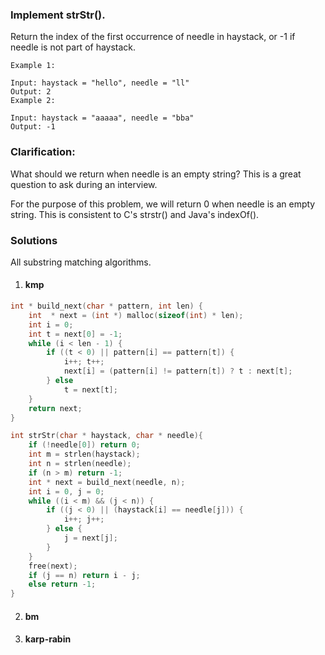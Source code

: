 ### Implement strStr().

Return the index of the first occurrence of needle in haystack, or -1 if needle is not part of haystack.

```
Example 1:

Input: haystack = "hello", needle = "ll"
Output: 2
Example 2:

Input: haystack = "aaaaa", needle = "bba"
Output: -1
```

### Clarification:

What should we return when needle is an empty string? This is a great question to ask during an interview.

For the purpose of this problem, we will return 0 when needle is an empty string. This is consistent to C's strstr() and Java's indexOf().

### Solutions

All substring matching algorithms.

1. #### kmp

```cpp
int * build_next(char * pattern, int len) {
    int  * next = (int *) malloc(sizeof(int) * len);
    int i = 0;
    int t = next[0] = -1;
    while (i < len - 1) {
        if ((t < 0) || pattern[i] == pattern[t]) {
            i++; t++;
            next[i] = (pattern[i] != pattern[t]) ? t : next[t];
        } else
            t = next[t];
    }
    return next;
}

int strStr(char * haystack, char * needle){
    if (!needle[0]) return 0;
    int m = strlen(haystack);
    int n = strlen(needle);
    if (n > m) return -1;
    int * next = build_next(needle, n);
    int i = 0, j = 0;
    while ((i < m) && (j < n)) {
        if ((j < 0) || (haystack[i] == needle[j])) {
            i++; j++;
        } else {
            j = next[j];
        }
    }
    free(next);
    if (j == n) return i - j;
    else return -1;
}
```

2. #### bm


3. #### karp-rabin
